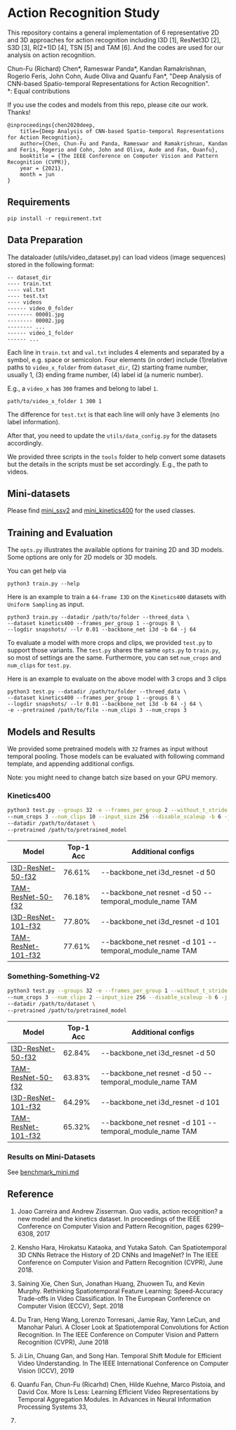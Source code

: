 # Action Recognition Study

This repository contains a general implementation of 6 representative 2D and 3D approaches for action recognition including I3D [1], ResNet3D [2], S3D [3], R(2+1)D [4], TSN [5] and TAM [6].
And the codes are used for our analysis on action recognition.

Chun-Fu (Richard) Chen*, Rameswar Panda*, Kandan Ramakrishnan, Rogerio Feris, John Cohn, Aude Oliva and Quanfu Fan*, "Deep Analysis of CNN-based Spatio-temporal Representations for Action Recognition".  
*: Equal contributions

If you use the codes and models from this repo, please cite our work. Thanks!

```
@inproceedings{chen2020deep,
    title={Deep Analysis of CNN-based Spatio-temporal Representations for Action Recognition},
    author={Chen, Chun-Fu and Panda, Rameswar and Ramakrishnan, Kandan and Feris, Rogerio and Cohn, John and Oliva, Aude and Fan, Quanfu},
    booktitle = {The IEEE Conference on Computer Vision and Pattern Recognition (CVPR)},
    year = {2021},
    month = jun
}
```


## Requirements
```
pip install -r requirement.txt
```

## Data Preparation
The dataloader (utils/video_dataset.py) can load videos (image sequences) stored in the following format:
```
-- dataset_dir
---- train.txt
---- val.txt
---- test.txt
---- videos
------ video_0_folder
-------- 00001.jpg
-------- 00002.jpg
-------- ...
------ video_1_folder
------ ...
```

Each line in `train.txt` and `val.txt` includes 4 elements and separated by a symbol, e.g. space or semicolon. 
Four elements (in order) include (1)relative paths to `video_x_folder` from `dataset_dir`, (2) starting frame number, usually 1, (3) ending frame number, (4) label id (a numeric number).

E.g., a `video_x` has `300` frames and belong to label `1`.
```
path/to/video_x_folder 1 300 1
```
The difference for `test.txt` is that each line will only have 3 elements (no label information).

After that, you need to update the `utils/data_config.py` for the datasets accordingly.

We provided three scripts in the `tools` folder to help convert some datasets but the details in the scripts must be set accordingly. E.g., the path to videos.

## Mini-datasets
Please find [mini_ssv2](mini_ssv2.txt) and [mini_kinetics400](mini_kinetics400.txt) for the used classes.

## Training and Evaluation
The `opts.py` illustrates the available options for training 2D and 3D models. Some options are only for 2D models or 3D models.

You can get help via
```
python3 train.py --help
```


Here is an example to train a `64-frame I3D` on the `Kinetics400` datasets with `Uniform Sampling` as input.

```
python3 train.py --datadir /path/to/folder --threed_data \
--dataset kinetics400 --frames_per_group 1 --groups 8 \
--logdir snapshots/ --lr 0.01 --backbone_net i3d -b 64 -j 64
```

To evaluate a model with more crops and clips, we provided `test.py` to support those variants. 
The `test.py` shares the same `opts.py` to `train.py`, so most of settings are the same.
Furthermore, you can set `num_crops` and `num_clips` for `test.py`.

Here is an example to evaluate on the above model with 3 crops and 3 clips

```
python3 test.py --datadir /path/to/folder --threed_data \
--dataset kinetics400 --frames_per_group 1 --groups 8 \
--logdir snapshots/ --lr 0.01 --backbone_net i3d -b 64 -j 64 \
-e --pretrained /path/to/file --num_clips 3 --num_crops 3
```


## Models and Results

We provided some pretrained models with `32` frames as input without temporal pooling.
Those models can be evaluated with following command template, and appending additional configs.

Note: you might need to change batch size based on your GPU memory.

### Kinetics400
```bash
python3 test.py --groups 32 -e --frames_per_group 2 --without_t_stride --logdir logs/ --dataset kinetics400 \
--num_crops 3 --num_clips 10 --input_size 256 --disable_scaleup -b 6 -j 24 --dense_sampling \
--datadir /path/to/dataset \
--pretrained /path/to/pretrained_model
```

| Model | Top-1 Acc | Additional configs | 
|-------|-----------| --- |
| [I3D-ResNet-50-f32](https://ibm.box.com/v/K400-I3D-ResNet-50-f32) | 76.61% | --backbone_net i3d_resnet -d 50 | 
| [TAM-ResNet-50-f32](https://ibm.box.com/v/K400-TAM-ResNet-50-f32) | 76.18% | --backbone_net resnet -d 50 --temporal_module_name TAM |
| [I3D-ResNet-101-f32](https://ibm.box.com/v/K400-I3D-ResNet-101-f32) | 77.80% | --backbone_net i3d_resnet -d 101 |
| [TAM-ResNet-101-f32](https://ibm.box.com/v/K400-TAM-ResNet-101-f32) | 77.61% | --backbone_net resnet -d 101 --temporal_module_name TAM |

### Something-Something-V2
```bash
python3 test.py --groups 32 -e --frames_per_group 1 --without_t_stride --logdir logs/ --dataset st2stv2 \
--num_crops 3 --num_clips 2 --input_size 256 --disable_scaleup -b 6 -j 24  \
--datadir /path/to/dataset \
--pretrained /path/to/pretrained_model
```

| Model | Top-1 Acc | Additional configs |
|-------|-----------|--|
| [I3D-ResNet-50-f32](https://ibm.box.com/v/SSV2-I3D-ResNet-50-f32) | 62.84% | --backbone_net i3d_resnet -d 50 |
| [TAM-ResNet-50-f32](https://ibm.box.com/v/SSV2-TAM-ResNet-50-f32) | 63.83% | --backbone_net resnet -d 50 --temporal_module_name TAM |
| [I3D-ResNet-101-f32](https://ibm.box.com/v/SSV2-I3D-ResNet-101-f32) | 64.29% | --backbone_net i3d_resnet -d 101 |
| [TAM-ResNet-101-f32](https://ibm.box.com/v/SSV2-TAM-ResNet-101-f32) | 65.32% | --backbone_net resnet -d 101 --temporal_module_name TAM |


### Results on Mini-Datasets
See [benchmark_mini.md](./benchmark_mini.md)



## Reference

1. Joao Carreira and Andrew Zisserman. Quo vadis, action recognition? a new model and the kinetics dataset. In proceedings
of the IEEE Conference on Computer Vision and Pattern Recognition, pages 6299–6308, 2017

2. Kensho Hara, Hirokatsu Kataoka, and Yutaka Satoh. Can Spatiotemporal 3D CNNs Retrace the History of 2D CNNs
and ImageNet? In The IEEE Conference on Computer Vision and Pattern Recognition (CVPR), June 2018.

3. Saining Xie, Chen Sun, Jonathan Huang, Zhuowen Tu, and Kevin Murphy. Rethinking Spatiotemporal Feature Learning:
Speed-Accuracy Trade-offs in Video Classification. In The European Conference on Computer Vision (ECCV),
Sept. 2018

4. Du Tran, Heng Wang, Lorenzo Torresani, Jamie Ray, Yann LeCun, and Manohar Paluri. A Closer Look at Spatiotemporal
Convolutions for Action Recognition. In The IEEE Conference on Computer Vision and Pattern Recognition (CVPR), June 2018

5. Ji Lin, Chuang Gan, and Song Han. Temporal Shift Module for Efficient Video Understanding. In The IEEE International
Conference on Computer Vision (ICCV), 2019

6. Quanfu Fan, Chun-Fu (Ricarhd) Chen, Hilde Kuehne, Marco Pistoia, and David Cox. More Is Less: Learning Efficient
Video Representations by Temporal Aggregation Modules. In Advances in Neural Information Processing Systems 33,
2019.
